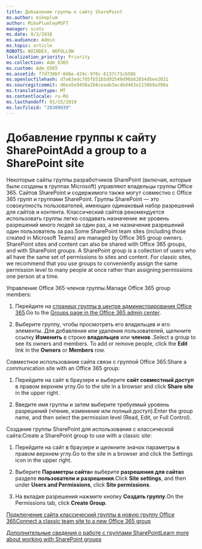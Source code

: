 ```yaml
---
title: Добавление группы к сайту SharePoint
ms.author: mikeplum
author: MikePlumleyMSFT
manager: scotv
ms.date: 8/3/2018
ms.audience: Admin
ms.topic: article
ROBOTS: NOINDEX, NOFOLLOW
localization_priority: Priority
ms.collection: Adm_O365
ms.custom: Adm_O365
ms.assetid: f7d730bf-0d6e-424c-970c-6137c71cb50b
ms.openlocfilehash: d7a63edc7d5fb51b5d92549d96b62854dbee2031
ms.sourcegitcommit: d6ea5e9458a2b8ceaab3ac4bd483e1130b9a398a
ms.translationtype: MT
ms.contentlocale: ru-RU
ms.lasthandoff: 01/15/2019
ms.locfileid: "28309039"
---
```

# <a name="add-a-group-to-a-sharepoint-site"></a><span data-ttu-id="94b49-102">Добавление группы к сайту SharePoint</span><span class="sxs-lookup"><span data-stu-id="94b49-102">Add a group to a SharePoint site</span></span>

<span data-ttu-id="94b49-p101">Некоторые сайты группы разработчиков SharePoint (включая, которые были созданы в группах Microsoft) управляют владельцы группы Office 365. Сайтов SharePoint и содержимого также могут совместно с Office 365 групп и группами SharePoint. Группы SharePoint — это совокупность пользователей, имеющих одинаковый набор разрешений для сайтов и контента. Классический сайтов рекомендуется использовать группы легко создавать назначение же уровень разрешений много людей за один раз, а не назначение разрешений один пользователь за раз.</span><span class="sxs-lookup"><span data-stu-id="94b49-p101">Some SharePoint team sites (including those created in Microsoft Teams) are managed by Office 365 group owners. SharePoint sites and content can also be shared with Office 365 groups, and with SharePoint groups. A SharePoint group is a collection of users who all have the same set of permissions to sites and content. For classic sites, we recommend that you use groups to conveniently assign the same permission level to many people at once rather than assigning permissions one person at a time.</span></span>
  
<span data-ttu-id="94b49-107">Управление Office 365 членов группы.</span><span class="sxs-lookup"><span data-stu-id="94b49-107">Manage Office 365 group members:</span></span>
  
1. <span data-ttu-id="94b49-108">Перейдите на [страницу группы в центре администрирования Office 365](https://portal.office.com/adminportal/home#/groups).</span><span class="sxs-lookup"><span data-stu-id="94b49-108">Go to the [Groups page in the Office 365 admin center](https://portal.office.com/adminportal/home#/groups).</span></span>
    
2. <span data-ttu-id="94b49-p102">Выберите группу, чтобы просмотреть его владельцев и его элементы. Для добавления или удаления пользователей, щелкните ссылку **Изменить** в строке **владельцев** или **членов** .</span><span class="sxs-lookup"><span data-stu-id="94b49-p102">Select a group to see its owners and members. To add or remove people, click the **Edit** link in the **Owners** or **Members** row.</span></span> 
    
<span data-ttu-id="94b49-111">Совместное использование сайта связи с группой Office 365:</span><span class="sxs-lookup"><span data-stu-id="94b49-111">Share a communication site with an Office 365 group:</span></span>
  
1. <span data-ttu-id="94b49-112">Перейдите на сайт в браузере и выберите **сайт совместный доступ** в правом верхнем углу.</span><span class="sxs-lookup"><span data-stu-id="94b49-112">Go to the site in a browser and click **Share site** in the upper right.</span></span> 
    
2. <span data-ttu-id="94b49-113">Введите имя группы и затем выберите требуемый уровень разрешений (чтение, изменение или полный доступ).</span><span class="sxs-lookup"><span data-stu-id="94b49-113">Enter the group name, and then select the permission level (Read, Edit, or Full Control).</span></span>
    
<span data-ttu-id="94b49-114">Создание группы SharePoint для использования с классической сайта:</span><span class="sxs-lookup"><span data-stu-id="94b49-114">Create a SharePoint group to use with a classic site:</span></span>
  
1. <span data-ttu-id="94b49-115">Перейдите на сайт в браузере и щелкните значок параметры в правом верхнем углу.</span><span class="sxs-lookup"><span data-stu-id="94b49-115">Go to the site in a browser and click the Settings icon in the upper right.</span></span>
    
2. <span data-ttu-id="94b49-116">Выберите **Параметры сайта**и выберите **разрешения для сайта**в разделе **пользователи и разрешения**.</span><span class="sxs-lookup"><span data-stu-id="94b49-116">Click **Site settings**, and then under **Users and Permissions**, click **Site permissions**.</span></span>
    
3. <span data-ttu-id="94b49-117">На вкладке разрешения нажмите кнопку **Создать группу**.</span><span class="sxs-lookup"><span data-stu-id="94b49-117">On the Permissions tab, click **Create Group**.</span></span>
    
[<span data-ttu-id="94b49-118">Подключение сайта классический группы в новую группу Office 365</span><span class="sxs-lookup"><span data-stu-id="94b49-118">Connect a classic team site to a new Office 365 group</span></span>](https://go.microsoft.com/fwlink/?linkid=2008654)
  
[<span data-ttu-id="94b49-119">Дополнительные сведения о работе с группами SharePoint</span><span class="sxs-lookup"><span data-stu-id="94b49-119">Learn more about working with SharePoint groups</span></span>](https://go.microsoft.com/fwlink/?linkid=874658)
  

